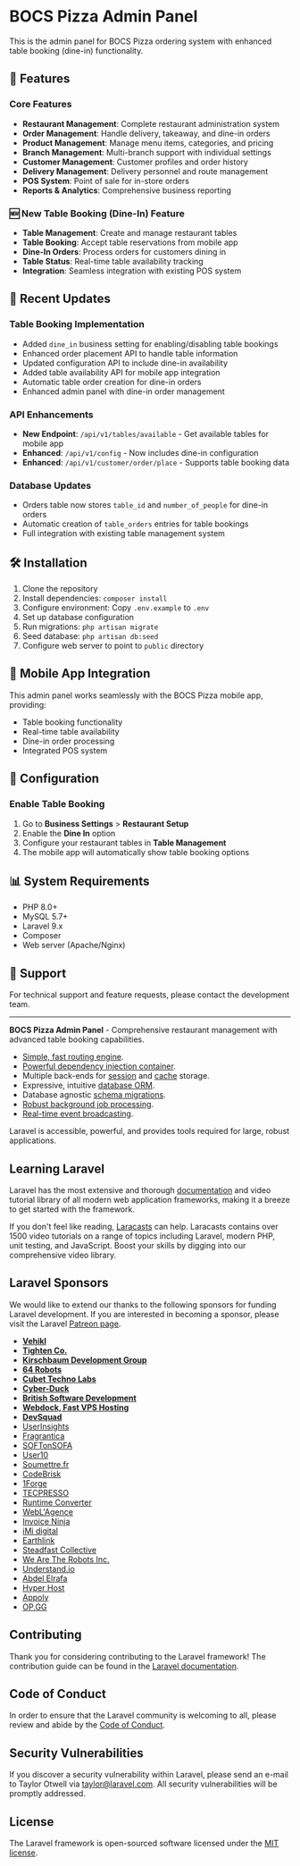 # BOCS Pizza Admin Panel

This is the admin panel for BOCS Pizza ordering system with enhanced table booking (dine-in) functionality.

## 🍕 Features

### Core Features
- **Restaurant Management**: Complete restaurant administration system
- **Order Management**: Handle delivery, takeaway, and dine-in orders
- **Product Management**: Manage menu items, categories, and pricing
- **Branch Management**: Multi-branch support with individual settings
- **Customer Management**: Customer profiles and order history
- **Delivery Management**: Delivery personnel and route management
- **POS System**: Point of sale for in-store orders
- **Reports & Analytics**: Comprehensive business reporting

### 🆕 New Table Booking (Dine-In) Feature
- **Table Management**: Create and manage restaurant tables
- **Table Booking**: Accept table reservations from mobile app
- **Dine-In Orders**: Process orders for customers dining in
- **Table Status**: Real-time table availability tracking
- **Integration**: Seamless integration with existing POS system

## 🚀 Recent Updates

### Table Booking Implementation
- Added `dine_in` business setting for enabling/disabling table bookings
- Enhanced order placement API to handle table information
- Updated configuration API to include dine-in availability
- Added table availability API for mobile app integration
- Automatic table order creation for dine-in orders
- Enhanced admin panel with dine-in order management

### API Enhancements
- **New Endpoint**: `/api/v1/tables/available` - Get available tables for mobile app
- **Enhanced**: `/api/v1/config` - Now includes dine-in configuration
- **Enhanced**: `/api/v1/customer/order/place` - Supports table booking data

### Database Updates
- Orders table now stores `table_id` and `number_of_people` for dine-in orders
- Automatic creation of `table_orders` entries for table bookings
- Full integration with existing table management system

## 🛠️ Installation

1. Clone the repository
2. Install dependencies: `composer install`
3. Configure environment: Copy `.env.example` to `.env`
4. Set up database configuration
5. Run migrations: `php artisan migrate`
6. Seed database: `php artisan db:seed`
7. Configure web server to point to `public` directory

## 📱 Mobile App Integration

This admin panel works seamlessly with the BOCS Pizza mobile app, providing:
- Table booking functionality
- Real-time table availability
- Dine-in order processing
- Integrated POS system

## 🔧 Configuration

### Enable Table Booking
1. Go to **Business Settings** > **Restaurant Setup**
2. Enable the **Dine In** option
3. Configure your restaurant tables in **Table Management**
4. The mobile app will automatically show table booking options

## 📊 System Requirements

- PHP 8.0+
- MySQL 5.7+
- Laravel 9.x
- Composer
- Web server (Apache/Nginx)

## 🤝 Support

For technical support and feature requests, please contact the development team.

---

**BOCS Pizza Admin Panel** - Comprehensive restaurant management with advanced table booking capabilities.

- [Simple, fast routing engine](https://laravel.com/docs/routing).
- [Powerful dependency injection container](https://laravel.com/docs/container).
- Multiple back-ends for [session](https://laravel.com/docs/session) and [cache](https://laravel.com/docs/cache) storage.
- Expressive, intuitive [database ORM](https://laravel.com/docs/eloquent).
- Database agnostic [schema migrations](https://laravel.com/docs/migrations).
- [Robust background job processing](https://laravel.com/docs/queues).
- [Real-time event broadcasting](https://laravel.com/docs/broadcasting).

Laravel is accessible, powerful, and provides tools required for large, robust applications.

## Learning Laravel

Laravel has the most extensive and thorough [documentation](https://laravel.com/docs) and video tutorial library of all modern web application frameworks, making it a breeze to get started with the framework.

If you don't feel like reading, [Laracasts](https://laracasts.com) can help. Laracasts contains over 1500 video tutorials on a range of topics including Laravel, modern PHP, unit testing, and JavaScript. Boost your skills by digging into our comprehensive video library.

## Laravel Sponsors

We would like to extend our thanks to the following sponsors for funding Laravel development. If you are interested in becoming a sponsor, please visit the Laravel [Patreon page](https://patreon.com/taylorotwell).

- **[Vehikl](https://vehikl.com/)**
- **[Tighten Co.](https://tighten.co)**
- **[Kirschbaum Development Group](https://kirschbaumdevelopment.com)**
- **[64 Robots](https://64robots.com)**
- **[Cubet Techno Labs](https://cubettech.com)**
- **[Cyber-Duck](https://cyber-duck.co.uk)**
- **[British Software Development](https://www.britishsoftware.co)**
- **[Webdock, Fast VPS Hosting](https://www.webdock.io/en)**
- **[DevSquad](https://devsquad.com)**
- [UserInsights](https://userinsights.com)
- [Fragrantica](https://www.fragrantica.com)
- [SOFTonSOFA](https://softonsofa.com/)
- [User10](https://user10.com)
- [Soumettre.fr](https://soumettre.fr/)
- [CodeBrisk](https://codebrisk.com)
- [1Forge](https://1forge.com)
- [TECPRESSO](https://tecpresso.co.jp/)
- [Runtime Converter](http://runtimeconverter.com/)
- [WebL'Agence](https://weblagence.com/)
- [Invoice Ninja](https://www.invoiceninja.com)
- [iMi digital](https://www.imi-digital.de/)
- [Earthlink](https://www.earthlink.ro/)
- [Steadfast Collective](https://steadfastcollective.com/)
- [We Are The Robots Inc.](https://watr.mx/)
- [Understand.io](https://www.understand.io/)
- [Abdel Elrafa](https://abdelelrafa.com)
- [Hyper Host](https://hyper.host)
- [Appoly](https://www.appoly.co.uk)
- [OP.GG](https://op.gg)

## Contributing

Thank you for considering contributing to the Laravel framework! The contribution guide can be found in the [Laravel documentation](https://laravel.com/docs/contributions).

## Code of Conduct

In order to ensure that the Laravel community is welcoming to all, please review and abide by the [Code of Conduct](https://laravel.com/docs/contributions#code-of-conduct).

## Security Vulnerabilities

If you discover a security vulnerability within Laravel, please send an e-mail to Taylor Otwell via [taylor@laravel.com](mailto:taylor@laravel.com). All security vulnerabilities will be promptly addressed.

## License

The Laravel framework is open-sourced software licensed under the [MIT license](https://opensource.org/licenses/MIT).
